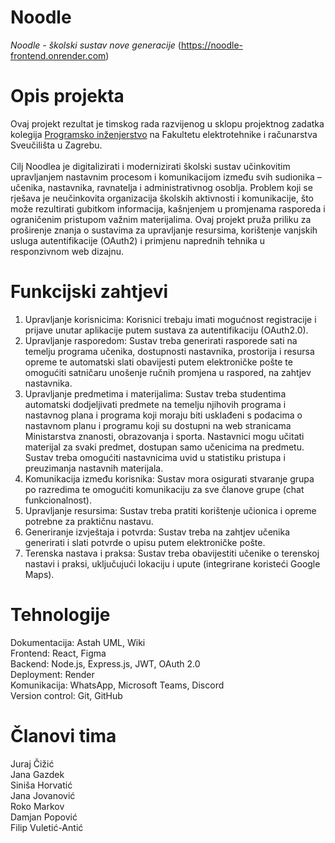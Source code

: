 # Noodle
_Noodle - školski sustav nove generacije_ (https://noodle-frontend.onrender.com)
# Opis projekta 
Ovaj projekt rezultat je timskog rada razvijenog u sklopu projektnog zadatka kolegija [Programsko inženjerstvo](https://www.fer.unizg.hr/predmet/proinz) na Fakultetu elektrotehnike i računarstva Sveučilišta u Zagrebu. <br/> <br/>
Cilj Noodlea je digitalizirati i modernizirati školski sustav učinkovitim upravljanjem nastavnim procesom i komunikacijom između svih sudionika – učenika, nastavnika, ravnatelja i administrativnog osoblja. Problem koji se rješava je neučinkovita organizacija školskih aktivnosti i komunikacije, što može rezultirati gubitkom informacija, kašnjenjem u promjenama rasporeda i ograničenim pristupom važnim materijalima. Ovaj projekt pruža priliku za proširenje znanja o sustavima za upravljanje resursima, korištenje vanjskih usluga autentifikacije (OAuth2) i primjenu naprednih tehnika u responzivnom web dizajnu.
# Funkcijski zahtjevi
1. Upravljanje korisnicima: Korisnici trebaju imati mogućnost registracije i prijave unutar aplikacije putem sustava za autentifikaciju (OAuth2.0). <br/>
2. Upravljanje rasporedom: Sustav treba generirati rasporede sati na temelju programa učenika, dostupnosti nastavnika, prostorija i resursa opreme te automatski slati obavijesti putem elektroničke pošte te omogućiti satničaru unošenje ručnih promjena u raspored, na zahtjev nastavnika. <br/>
3. Upravljanje predmetima i materijalima: Sustav treba studentima automatski dodjeljivati ​​predmete na temelju njihovih programa i nastavnog plana i programa koji moraju biti usklađeni s podacima o nastavnom planu i programu koji su dostupni na web stranicama Ministarstva znanosti, obrazovanja i sporta. Nastavnici mogu učitati materijal za svaki predmet, dostupan samo učenicima na predmetu. Sustav treba omogućiti nastavnicima uvid u statistiku pristupa i preuzimanja nastavnih materijala. <br/>
4. Komunikacija između korisnika: Sustav mora osigurati stvaranje grupa po razredima te omogućiti komunikaciju za sve članove grupe (chat funkcionalnost).<br/>
5. Upravljanje resursima: Sustav treba pratiti korištenje učionica i opreme potrebne za praktičnu nastavu. <br/>
6. Generiranje izvještaja i potvrda: Sustav treba na zahtjev učenika generirati i slati potvrde o upisu putem elektroničke pošte. <br/>
7. Terenska nastava i praksa: Sustav treba obavijestiti učenike o terenskoj nastavi i praksi, uključujući lokaciju i upute (integrirane koristeći Google Maps).<br/>
# Tehnologije
Dokumentacija: Astah UML, Wiki<br/>
Frontend: React, Figma <br/>
Backend: Node.js, Express.js, JWT, OAuth 2.0<br/>
Deployment: Render <br/>
Komunikacija: WhatsApp, Microsoft Teams, Discord <br/>
Version control: Git, GitHub<br/>
# Članovi tima
Juraj Čižić <br/>
Jana Gazdek <br/>
Siniša Horvatić <br/>
Jana Jovanović <br/>
Roko Markov <br/>
Damjan Popović <br/>
Filip Vuletić-Antić <br/>

